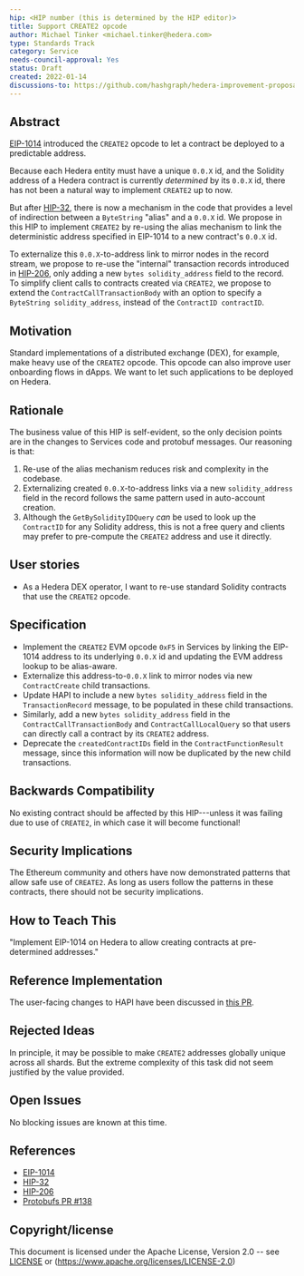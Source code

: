 ```yaml
---
hip: <HIP number (this is determined by the HIP editor)>
title: Support CREATE2 opcode
author: Michael Tinker <michael.tinker@hedera.com>
type: Standards Track
category: Service
needs-council-approval: Yes
status: Draft
created: 2022-01-14
discussions-to: https://github.com/hashgraph/hedera-improvement-proposal/discussions/328
---
```


## Abstract

[EIP-1014](https://eips.ethereum.org/EIPS/eip-1014) introduced the `CREATE2` opcode to let a 
contract be deployed to a predictable address. 

Because each Hedera entity must have a unique `0.0.X` id, and the Solidity address of a 
Hedera contract is currently _determined_ by its `0.0.X` id, there has not been a natural 
way to implement `CREATE2` up to now.

But after [HIP-32](https://hips.hedera.com/hip/hip-32), there is now a mechanism in the code 
that provides a level of indirection between a `ByteString` "alias" and a `0.0.X` id. We propose
in this HIP to implement `CREATE2` by re-using the alias mechanism to link the deterministic 
address specified in EIP-1014 to a new contract's `0.0.X` id.

To externalize this `0.0.X`-to-address link to mirror nodes in the record stream, we propose to 
re-use the "internal" transaction records introduced in [HIP-206](https://hips.hedera.com/hip/hip-206),
only adding a new `bytes solidity_address` field to the record. To simplify client calls to 
contracts created via `CREATE2`, we propose to extend the `ContractCallTransactionBody` with an 
option to specify a `ByteString solidity_address`, instead of the `ContractID contractID`.

## Motivation

Standard implementations of a distributed exchange (DEX), for example, make heavy use of 
the `CREATE2` opcode. This opcode can also improve user onboarding flows in dApps. We want 
to let such applications to be deployed on Hedera.

## Rationale

The business value of this HIP is self-evident, so the only decision points are in the changes
to Services code and protobuf messages. Our reasoning is that:
  1. Re-use of the alias mechanism reduces risk and complexity in the codebase.
  2. Externalizing created `0.0.X`-to-address links via a new `solidity_address` field in the 
     record follows the same pattern used in auto-account creation.
  3. Although the `GetBySolidityIDQuery` _can_ be used to look up the `ContractID` for any 
     Solidity address, this is not a free query and clients may prefer to pre-compute the 
     `CREATE2` address and use it directly.

## User stories

- As a Hedera DEX operator, I want to re-use standard Solidity contracts that use the `CREATE2` opcode.

## Specification

- Implement the `CREATE2` EVM opcode `0xF5` in Services by linking the EIP-1014 address to its 
underlying `0.0.X` id and updating the EVM address lookup to be alias-aware. 
- Externalize this address-to-`0.0.X` link to mirror nodes via new `ContractCreate` child transactions.
- Update HAPI to include a new `bytes solidity_address` field in the `TransactionRecord` message,
to be populated in these child transactions. 
- Similarly, add a new `bytes solidity_address` field in the `ContractCallTransactionBody` and 
`ContractCallLocalQuery` so that users can directly call a contract by its `CREATE2` address.
- Deprecate the `createdContractIDs` field in the `ContractFunctionResult` message, since this 
information will now be duplicated by the new child transactions.

## Backwards Compatibility

No existing contract should be affected by this HIP---unless it was failing due to use of 
`CREATE2`, in which case it will become functional!

## Security Implications

The Ethereum community and others have now demonstrated patterns that allow safe use of `CREATE2`.
As long as users follow the patterns in these contracts, there should not be security implications.

## How to Teach This

"Implement EIP-1014 on Hedera to allow creating contracts at pre-determined addresses."

## Reference Implementation

The user-facing changes to HAPI have been discussed in [this PR](https://github.com/hashgraph/hedera-protobufs/pull/138).

## Rejected Ideas

In principle, it may be possible to make `CREATE2` addresses globally unique across all shards. 
But the extreme complexity of this task did not seem justified by the value provided.

## Open Issues

No blocking issues are known at this time.

## References

- [EIP-1014](https://eips.ethereum.org/EIPS/eip-1014)
- [HIP-32](https://hips.hedera.com/hip/hip-32)
- [HIP-206](https://hips.hedera.com/hip/hip-206)
- [Protobufs PR #138](https://github.com/hashgraph/hedera-protobufs/pull/138)

## Copyright/license

This document is licensed under the Apache License, Version 2.0 -- see [LICENSE](../LICENSE) or (https://www.apache.org/licenses/LICENSE-2.0)
